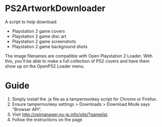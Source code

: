 # PS2ArtworkDownloader
A script to help download:

* Playstation 2 game covers
* Playstation 2 game disc art
* Playstation 2 game screenshots 
* Playstation 2 game background shots 

The image filenames are compatible with Open Playstation 2 Loader. With this, you'll be able to make a full collection of PS2 covers and have them show up on the OpenPS2 Loader menu.

# Guide

1. Simply install the .js file as a tampermonkey script for Chrome or Firefox.
2. Ensure tampermonkey settings > Downloads > Download Mode says "Browser API".
3. Visit http://oplmanager.no-ip.info/site/?gamelist.
4. Follow the instructions on the page
